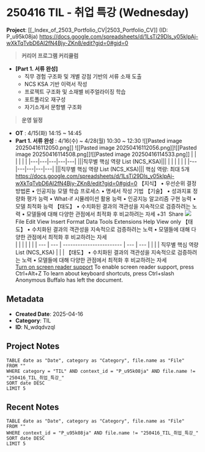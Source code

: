 # 250416 TIL - 취업 특강  (Wednesday)
**Project**: [[_Index_of_2503_Portfolio_CV|2503_Portfolio_CV]] (ID: P_u95k08ja)
https://docs.google.com/spreadsheets/d/1LsTi29Dls_y05kIpAj-wXkTqTvbD6AI2fN4Bjy-ZKn8/edit?gid=0#gid=0
> **커리어 프로그램 커리큘럼**
- **[Part 1. 서류 완성]**
    - 직무 경험 구조화 및 개별 강점 기반의 서류 소재 도출
    - NCS KSA 기반 이력서 작성
    - 프로젝트 구조화 및 소재별 비주얼라이징 학습
    - 포트폴리오 재구성
    - 자기소개서 문항별 구조화
> **운영 일정**
- **OT** : 4/15(화) 14:15 ~ 14:45
- **Part 1. 서류 완성** : 4/16(수) ~ 4/28(월) 10:30 ~ 12:30
![[Pasted image 20250416112050.png]]
![[Pasted image 20250416112056.png]]![[Pasted image 20250416114508.png]]![[Pasted image 20250416114533.png]]
|   |   |   |   |   |
|---|---|---|---|---|
|||직무별 핵심 역량 List (NCS_KSA)|||
|   |   |   |   |   |
|---|---|---|---|---|
|||직무별 핵심 역량 List (NCS_KSA)|||
핵심 역량: 최대 5개
https://docs.google.com/spreadsheets/d/1LsTi29Dls_y05kIpAj-wXkTqTvbD6AI2fN4Bjy-ZKn8/edit?gid=0#gid=0
【지식】 • 우선순위 결정 방법론 • 인공지능 모델 학습 프로세스 • 명세서 작성 기법
【기술】 • 성과지표 정량화 평가 능력 • What-if 시뮬레이션 활용 능력 • 인공지능 알고리즘 구현 능력 • 모델 최적화 능력
【태도】
• 수치화된 결과의 객관성을 지속적으로 검증하려는 노력
• 모델들에 대해 다양한 관점에서 최적화 후 비교하려는 자세
+31
 Share
[
![](https://lh3.googleusercontent.com/ogw/AF2bZyg47oLt8I-9MdmZPvc--Se3EhYFXfWGgf5Li3RpUFLEwr0P=s32-c-mo)](https://accounts.google.com/SignOutOptions?hl=en&continue=https://docs.google.com/spreadsheets/d/1LsTi29Dls_y05kIpAj-wXkTqTvbD6AI2fN4Bjy-ZKn8/edit%3Fgid%3D0&ec=GBRAmwI)
File
Edit
View
Insert
Format
Data
Tools
Extensions
Help
View only
【태도】 • 수치화된 결과의 객관성을 지속적으로 검증하려는 노력 • 모델들에 대해 다양한 관점에서 최적화 후 비교하려는 자세  
|     |     |                          |     |     |
| --- | --- | ------------------------ | --- | --- |
|     |     | 직무별 핵심 역량 List (NCS_KSA) |     |     |
【태도】 • 수치화된 결과의 객관성을 지속적으로 검증하려는 노력 • 모델들에 대해 다양한 관점에서 최적화 후 비교하려는 자세  
[Turn on screen reader support](https://docs.google.com/spreadsheets/d/1LsTi29Dls_y05kIpAj-wXkTqTvbD6AI2fN4Bjy-ZKn8/edit?gid=0#)
To enable screen reader support, press Ctrl+Alt+Z To learn about keyboard shortcuts, press Ctrl+slash
	Anonymous Buffalo has left the document.
## Metadata
- **Created Date**: 2025-04-16
- **Category**: TIL
- **ID**: N_wdqdvzql
## Project Notes
```dataview
TABLE date as "Date", category as "Category", file.name as "File"
FROM ""
WHERE category = "TIL" AND context_id = "P_u95k08ja" AND file.name != "250416_TIL_취업_특강_"
SORT date DESC
LIMIT 5
```
## Recent Notes
```dataview
TABLE date as "Date", category as "Category", file.name as "File" 
FROM ""
WHERE context_id = "P_u95k08ja" AND file.name != "250416_TIL_취업_특강_"
SORT date DESC
LIMIT 5
```